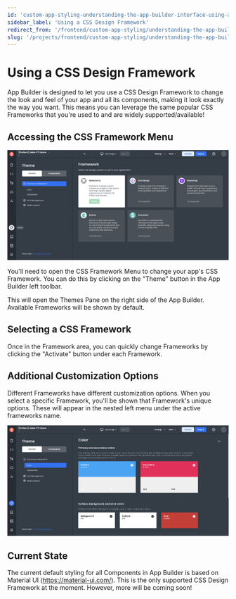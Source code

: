 ```yaml
---
id: 'custom-app-styling-understanding-the-app-builder-interface-using-a-css-design-framework'
sidebar_label: 'Using a CSS Design Framework'
redirect_from: '/frontend/custom-app-styling/understanding-the-app-builder-interface/using-a-css-design-framework'
slug: '/projects/frontend/custom-app-styling/understanding-the-app-builder-interface/using-a-css-design-framework'
---
```


# Using a CSS Design Framework

App Builder is designed to let you use a CSS Design Framework to change the look and feel of your app and all its components, making it look exactly the way you want. This means you can leverage the same popular CSS Frameworks that you're used to and are widely supported/available!

## Accessing the CSS Framework Menu

![Accessing the Themes Pane](./_images/ab-custom-styles-css-1.png)

You'll need to open the CSS Framework Menu to change your app's CSS Framework. You can do this by clicking on the "Theme" button in the App Builder left toolbar.

This will open the Themes Pane on the right side of the App Builder. Available Frameworks will be shown by default.

## Selecting a CSS Framework

Once in the Framework area, you can quickly change Frameworks by clicking the "Activate" button under each Framework.

## Additional Customization Options

Different Frameworks have different customization options. When you select a specific Framework, you'll be shown that Framework's unique options. These will appear in the nested left menu under the active frameworks name.

![Color options for material UI](./_images/ab-custom-styles-1.png)

## Current State

The current default styling for all Components in App Builder is based on Material UI (https://material-ui.com/). This is the only supported CSS Design Framework at the moment. However, more will be coming soon!
